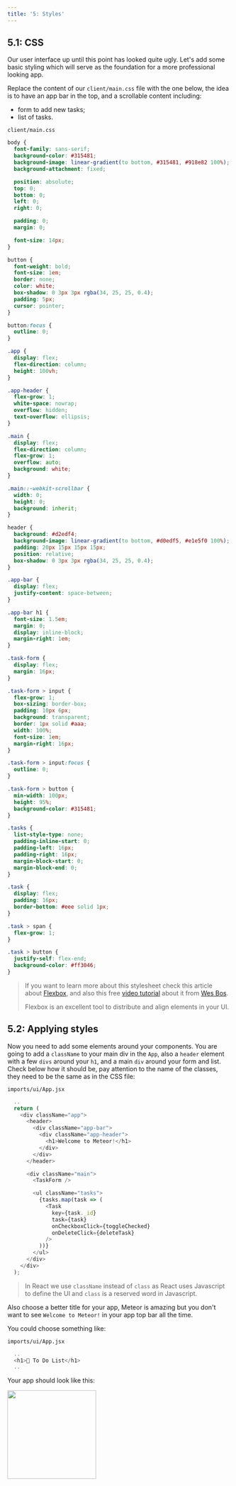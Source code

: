 ```yaml
---
title: '5: Styles'
---
```


## 5.1: CSS

Our user interface up until this point has looked quite ugly. Let's add some basic styling which will serve as the foundation for a more professional looking app.

Replace the content of our `client/main.css` file with the one below, the idea is to have an app bar in the top, and a scrollable content including:

- form to add new tasks;
- list of tasks.

`client/main.css`

```css
body {
  font-family: sans-serif;
  background-color: #315481;
  background-image: linear-gradient(to bottom, #315481, #918e82 100%);
  background-attachment: fixed;

  position: absolute;
  top: 0;
  bottom: 0;
  left: 0;
  right: 0;

  padding: 0;
  margin: 0;

  font-size: 14px;
}

button {
  font-weight: bold;
  font-size: 1em;
  border: none;
  color: white;
  box-shadow: 0 3px 3px rgba(34, 25, 25, 0.4);
  padding: 5px;
  cursor: pointer;
}

button:focus {
  outline: 0;
}

.app {
  display: flex;
  flex-direction: column;
  height: 100vh;
}

.app-header {
  flex-grow: 1;
  white-space: nowrap;
  overflow: hidden;
  text-overflow: ellipsis;
}

.main {
  display: flex;
  flex-direction: column;
  flex-grow: 1;
  overflow: auto;
  background: white;
}

.main::-webkit-scrollbar {
  width: 0;
  height: 0;
  background: inherit;
}

header {
  background: #d2edf4;
  background-image: linear-gradient(to bottom, #d0edf5, #e1e5f0 100%);
  padding: 20px 15px 15px 15px;
  position: relative;
  box-shadow: 0 3px 3px rgba(34, 25, 25, 0.4);
}

.app-bar {
  display: flex;
  justify-content: space-between;
}

.app-bar h1 {
  font-size: 1.5em;
  margin: 0;
  display: inline-block;
  margin-right: 1em;
}

.task-form {
  display: flex;
  margin: 16px;
}

.task-form > input {
  flex-grow: 1;
  box-sizing: border-box;
  padding: 10px 6px;
  background: transparent;
  border: 1px solid #aaa;
  width: 100%;
  font-size: 1em;
  margin-right: 16px;
}

.task-form > input:focus {
  outline: 0;
}

.task-form > button {
  min-width: 100px;
  height: 95%;
  background-color: #315481;
}

.tasks {
  list-style-type: none;
  padding-inline-start: 0;
  padding-left: 16px;
  padding-right: 16px;
  margin-block-start: 0;
  margin-block-end: 0;
}

.task {
  display: flex;
  padding: 16px;
  border-bottom: #eee solid 1px;
}

.task > span {
  flex-grow: 1;
}

.task > button {
  justify-self: flex-end;
  background-color: #ff3046;
}
```

> If you want to learn more about this stylesheet check this article about [Flexbox](https://css-tricks.com/snippets/css/a-guide-to-flexbox/), and also this free [video tutorial](https://flexbox.io/) about it from [Wes Bos](https://twitter.com/wesbos).
>
> Flexbox is an excellent tool to distribute and align elements in your UI.

## 5.2: Applying styles

Now you need to add some elements around your components. You are going to add a `className` to your main div in the `App`, also a `header` element with a few `divs` around your `h1`, and a main `div` around your form and list. Check below how it should be, pay attention to the name of the classes, they need to be the same as in the CSS file:

`imports/ui/App.jsx`

```js
  ..
  return (
    <div className="app">
      <header>
        <div className="app-bar">
          <div className="app-header">
            <h1>Welcome to Meteor!</h1>
          </div>
        </div>
      </header>

      <div className="main">
        <TaskForm />

        <ul className="tasks">
          {tasks.map(task => (
            <Task
              key={task._id}
              task={task}
              onCheckboxClick={toggleChecked}
              onDeleteClick={deleteTask}
            />
          ))}
        </ul>
      </div>
    </div>
  );
```

> In React we use `className` instead of `class` as React uses Javascript to define the UI and `class` is a reserved word in Javascript.

Also choose a better title for your app, Meteor is amazing but you don't want to see `Welcome to Meteor!` in your app top bar all the time.

You could choose something like:

`imports/ui/App.jsx`

```js
  ..
  <h1>📝️ To Do List</h1>
  ..
```

Your app should look like this:

<img width="200px" src="/simple-todos/assets/step05-styles.png"/>
